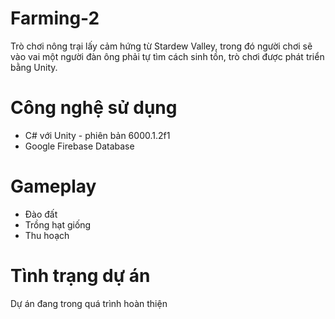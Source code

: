 # Farming-2
Trò chơi nông trại lấy cảm hứng từ Stardew Valley, trong đó người chơi sẽ vào vai một người đàn ông phải tự tìm cách sinh tồn, trò chơi được phát triển bằng Unity.
# Công nghệ sử dụng
- C# với Unity - phiên bản 6000.1.2f1
- Google Firebase Database
# Gameplay
- Đào đất
- Trồng hạt giống
- Thu hoạch
# Tình trạng dự án
Dự án đang trong quá trình hoàn thiện
